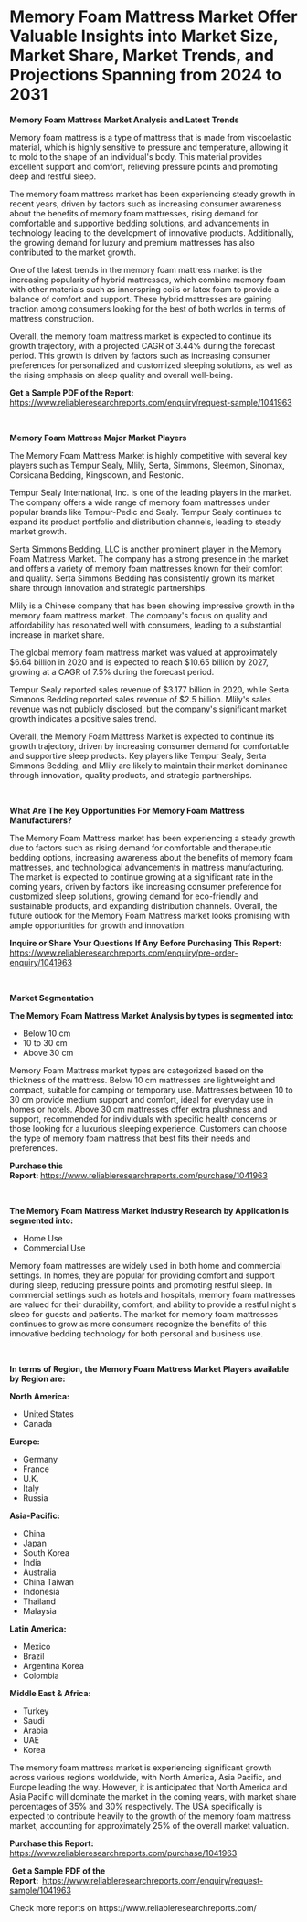 <p><h1>Memory Foam Mattress Market Offer Valuable Insights into Market Size, Market Share, Market Trends, and Projections Spanning from 2024 to 2031</h1></p><p><strong>Memory Foam Mattress Market Analysis and Latest Trends</strong></p>
<p><p>Memory foam mattress is a type of mattress that is made from viscoelastic material, which is highly sensitive to pressure and temperature, allowing it to mold to the shape of an individual's body. This material provides excellent support and comfort, relieving pressure points and promoting deep and restful sleep.</p><p>The memory foam mattress market has been experiencing steady growth in recent years, driven by factors such as increasing consumer awareness about the benefits of memory foam mattresses, rising demand for comfortable and supportive bedding solutions, and advancements in technology leading to the development of innovative products. Additionally, the growing demand for luxury and premium mattresses has also contributed to the market growth.</p><p>One of the latest trends in the memory foam mattress market is the increasing popularity of hybrid mattresses, which combine memory foam with other materials such as innerspring coils or latex foam to provide a balance of comfort and support. These hybrid mattresses are gaining traction among consumers looking for the best of both worlds in terms of mattress construction.</p><p>Overall, the memory foam mattress market is expected to continue its growth trajectory, with a projected CAGR of 3.44% during the forecast period. This growth is driven by factors such as increasing consumer preferences for personalized and customized sleeping solutions, as well as the rising emphasis on sleep quality and overall well-being.</p></p>
<p><strong>Get a Sample PDF of the Report:&nbsp;</strong> <a href="https://www.reliableresearchreports.com/enquiry/request-sample/1041963">https://www.reliableresearchreports.com/enquiry/request-sample/1041963</a></p>
<p>&nbsp;</p>
<p><strong>Memory Foam Mattress Major Market Players</strong></p>
<p><p>The Memory Foam Mattress Market is highly competitive with several key players such as Tempur Sealy, Mlily, Serta, Simmons, Sleemon, Sinomax, Corsicana Bedding, Kingsdown, and Restonic. </p><p>Tempur Sealy International, Inc. is one of the leading players in the market. The company offers a wide range of memory foam mattresses under popular brands like Tempur-Pedic and Sealy. Tempur Sealy continues to expand its product portfolio and distribution channels, leading to steady market growth.</p><p>Serta Simmons Bedding, LLC is another prominent player in the Memory Foam Mattress Market. The company has a strong presence in the market and offers a variety of memory foam mattresses known for their comfort and quality. Serta Simmons Bedding has consistently grown its market share through innovation and strategic partnerships.</p><p>Mlily is a Chinese company that has been showing impressive growth in the memory foam mattress market. The company's focus on quality and affordability has resonated well with consumers, leading to a substantial increase in market share.</p><p>The global memory foam mattress market was valued at approximately $6.64 billion in 2020 and is expected to reach $10.65 billion by 2027, growing at a CAGR of 7.5% during the forecast period. </p><p>Tempur Sealy reported sales revenue of $3.177 billion in 2020, while Serta Simmons Bedding reported sales revenue of $2.5 billion. Mlily's sales revenue was not publicly disclosed, but the company's significant market growth indicates a positive sales trend.</p><p>Overall, the Memory Foam Mattress Market is expected to continue its growth trajectory, driven by increasing consumer demand for comfortable and supportive sleep products. Key players like Tempur Sealy, Serta Simmons Bedding, and Mlily are likely to maintain their market dominance through innovation, quality products, and strategic partnerships.</p></p>
<p>&nbsp;</p>
<p><strong>What Are The Key Opportunities For Memory Foam Mattress Manufacturers?</strong></p>
<p><p>The Memory Foam Mattress market has been experiencing a steady growth due to factors such as rising demand for comfortable and therapeutic bedding options, increasing awareness about the benefits of memory foam mattresses, and technological advancements in mattress manufacturing. The market is expected to continue growing at a significant rate in the coming years, driven by factors like increasing consumer preference for customized sleep solutions, growing demand for eco-friendly and sustainable products, and expanding distribution channels. Overall, the future outlook for the Memory Foam Mattress market looks promising with ample opportunities for growth and innovation.</p></p>
<p><strong>Inquire or Share Your Questions If Any Before Purchasing This Report:</strong> <a href="https://www.reliableresearchreports.com/enquiry/pre-order-enquiry/1041963">https://www.reliableresearchreports.com/enquiry/pre-order-enquiry/1041963</a></p>
<p>&nbsp;</p>
<p><strong>Market Segmentation</strong></p>
<p><strong>The Memory Foam Mattress Market Analysis by types is segmented into:</strong></p>
<p><ul><li>Below 10 cm</li><li>10 to 30 cm</li><li>Above 30 cm</li></ul></p>
<p><p>Memory Foam Mattress market types are categorized based on the thickness of the mattress. Below 10 cm mattresses are lightweight and compact, suitable for camping or temporary use. Mattresses between 10 to 30 cm provide medium support and comfort, ideal for everyday use in homes or hotels. Above 30 cm mattresses offer extra plushness and support, recommended for individuals with specific health concerns or those looking for a luxurious sleeping experience. Customers can choose the type of memory foam mattress that best fits their needs and preferences.</p></p>
<p><strong>Purchase this Report:&nbsp;</strong><a href="https://www.reliableresearchreports.com/purchase/1041963">https://www.reliableresearchreports.com/purchase/1041963</a></p>
<p>&nbsp;</p>
<p><strong>The Memory Foam Mattress Market Industry Research by Application is segmented into:</strong></p>
<p><ul><li>Home Use</li><li>Commercial Use</li></ul></p>
<p><p>Memory foam mattresses are widely used in both home and commercial settings. In homes, they are popular for providing comfort and support during sleep, reducing pressure points and promoting restful sleep. In commercial settings such as hotels and hospitals, memory foam mattresses are valued for their durability, comfort, and ability to provide a restful night's sleep for guests and patients. The market for memory foam mattresses continues to grow as more consumers recognize the benefits of this innovative bedding technology for both personal and business use.</p></p>
<p>&nbsp;</p>
<p><strong>In terms of Region, the Memory Foam Mattress Market Players available by Region are:</strong></p>
<p>
    <p> <strong> North America: </strong>
        <ul>
            <li>United States</li>
            <li>Canada</li>
        </ul>
        </p> 
    <p> <strong> Europe: </strong>
        <ul>
            <li>Germany</li>
            <li>France</li>
            <li>U.K.</li>
            <li>Italy</li>
            <li>Russia</li>
        </ul>
        </p> 
    <p> <strong> Asia-Pacific: </strong>
        <ul>
            <li>China</li>
            <li>Japan</li>
            <li>South Korea</li>
            <li>India</li>
            <li>Australia</li>
            <li>China Taiwan</li>
            <li>Indonesia</li>
            <li>Thailand</li>
            <li>Malaysia</li>
        </ul>
        </p> 
    <p> <strong> Latin America: </strong>
        <ul>
            <li>Mexico</li>
            <li>Brazil</li>
            <li>Argentina Korea</li>
            <li>Colombia</li>
        </ul>
        </p> 
    <p> <strong> Middle East & Africa: </strong>
        <ul>
            <li>Turkey</li>
            <li>Saudi</li>
            <li>Arabia</li>
            <li>UAE</li>
            <li>Korea</li>
        </ul>
    </p>
    </p>
<p><p>The memory foam mattress market is experiencing significant growth across various regions worldwide, with North America, Asia Pacific, and Europe leading the way. However, it is anticipated that North America and Asia Pacific will dominate the market in the coming years, with market share percentages of 35% and 30% respectively. The USA specifically is expected to contribute heavily to the growth of the memory foam mattress market, accounting for approximately 25% of the overall market valuation.</p></p>
<p><strong>Purchase this Report: </strong><a href="https://www.reliableresearchreports.com/purchase/1041963">https://www.reliableresearchreports.com/purchase/1041963</a></p>
<p>&nbsp;<strong>Get a Sample PDF of the Report:&nbsp;&nbsp;</strong><a href="https://www.reliableresearchreports.com/enquiry/request-sample/1041963">https://www.reliableresearchreports.com/enquiry/request-sample/1041963</a></p>
<p><strong></strong></p>
<p>Check more reports on https://www.reliableresearchreports.com/</p>